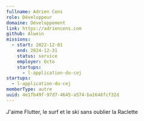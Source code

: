 ```yaml
---
fullname: Adrien Cens
role: Développeur
domaine: Développement
link: https://adriencens.com
github: Alwein
missions:
  - start: 2022-12-01
    end: 2024-12-31
    status: service
    employer: Octo
    startups:
      - l-application-du-cej
startups:
  - l-application-du-cej
memberType: autre
uuid: 4e1fb49f-97d7-4645-a574-ba1648fcf32d
---
```

J'aime Flutter, le surf et le ski sans oublier la Raclette
